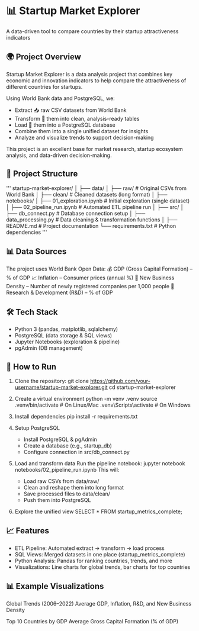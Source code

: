 # 📊 Startup Market Explorer
A data-driven tool to compare countries by their startup attractiveness indicators

## 🌍 Project Overview
Startup Market Explorer is a data analysis project that combines key economic and innovation indicators to help compare the attractiveness of different countries for startups.

Using World Bank data and PostgreSQL, we:
  - Extract 📥 raw CSV datasets from World Bank
  - Transform 🔄 them into clean, analysis-ready tables
  - Load 💾 them into a PostgreSQL database
  - Combine them into a single unified dataset for insights
  - Analyze and visualize trends to support decision-making

This project is an excellent base for market research, startup ecosystem analysis, and data-driven decision-making.

## 📂 Project Structure
'''
startup-market-explorer/
│
├── data/
│   ├── raw/           # Original CSVs from World Bank
│   ├── clean/         # Cleaned datasets (long format)
│
├── notebooks/
│   ├── 01_exploration.ipynb      # Initial exploration (single dataset)
│   ├── 02_pipeline_run.ipynb     # Automated ETL pipeline run
│
├── src/
│   ├── db_connect.py             # Database connection setup
│   ├── data_processing.py        # Data cleaning & transformation functions
│
├── README.md                     # Project documentation
└── requirements.txt              # Python dependencies
'''

## 📊 Data Sources
The project uses World Bank Open Data:
    💰 GDP (Gross Capital Formation) – % of GDP
    📈 Inflation – Consumer prices (annual %)
    🏢 New Business Density – Number of newly registered companies per 1,000 people
    🔬 Research & Development (R&D) – % of GDP

## 🛠️ Tech Stack
  - Python 3 (pandas, matplotlib, sqlalchemy)
  - PostgreSQL (data storage & SQL views)
  - Jupyter Notebooks (exploration & pipeline)
  - pgAdmin (DB management)

## 🚀 How to Run
1. Clone the repository:
   git clone https://github.com/your-username/startup-market-explorer.git
   cd startup-market-explorer

2. Create a virtual environment
   python -m venv .venv
   source .venv/bin/activate     # On Linux/Mac
   .venv\Scripts\activate        # On Windows

4. Install dependencies
   pip install -r requirements.txt
   
6. Setup PostgreSQL
   - Install PostgreSQL & pgAdmin
   - Create a database (e.g., startup_db)
   - Configure connection in src/db_connect.py

8. Load and transform data
   Run the pipeline notebook:
   jupyter notebook notebooks/02_pipeline_run.ipynb
   This will:
    - Load raw CSVs from data/raw/
    - Clean and reshape them into long format
    - Save processed files to data/clean/
    - Push them into PostgreSQL

10. Explore the unified view
    SELECT * FROM startup_metrics_complete;
    
## 📈 Features
  - ETL Pipeline: Automated extract → transform → load process
  - SQL Views: Merged datasets in one place (startup_metrics_complete)
  - Python Analysis: Pandas for ranking countries, trends, and more
  - Visualizations: Line charts for global trends, bar charts for top countries

## 📊 Example Visualizations
Global Trends (2006–2022)
Average GDP, Inflation, R&D, and New Business Density


Top 10 Countries by GDP
Average Gross Capital Formation (% of GDP)





